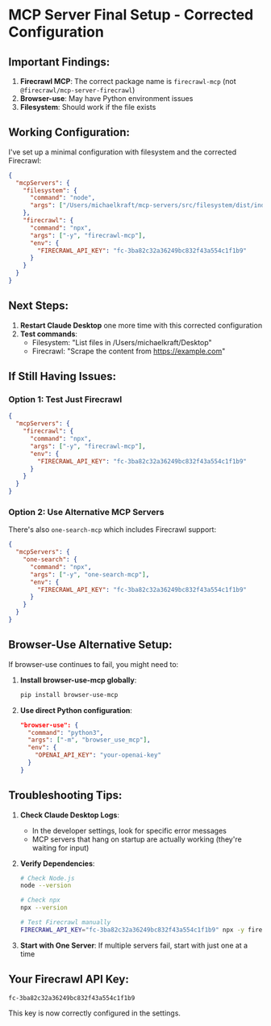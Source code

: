 # MCP Server Final Setup - Corrected Configuration

## Important Findings:

1. **Firecrawl MCP**: The correct package name is `firecrawl-mcp` (not `@firecrawl/mcp-server-firecrawl`)
2. **Browser-use**: May have Python environment issues
3. **Filesystem**: Should work if the file exists

## Working Configuration:

I've set up a minimal configuration with filesystem and the corrected Firecrawl:

```json
{
  "mcpServers": {
    "filesystem": {
      "command": "node",
      "args": ["/Users/michaelkraft/mcp-servers/src/filesystem/dist/index.js"]
    },
    "firecrawl": {
      "command": "npx",
      "args": ["-y", "firecrawl-mcp"],
      "env": {
        "FIRECRAWL_API_KEY": "fc-3ba82c32a36249bc832f43a554c1f1b9"
      }
    }
  }
}
```

## Next Steps:

1. **Restart Claude Desktop** one more time with this corrected configuration
2. **Test commands**:
   - Filesystem: "List files in /Users/michaelkraft/Desktop"
   - Firecrawl: "Scrape the content from https://example.com"

## If Still Having Issues:

### Option 1: Test Just Firecrawl
```json
{
  "mcpServers": {
    "firecrawl": {
      "command": "npx",
      "args": ["-y", "firecrawl-mcp"],
      "env": {
        "FIRECRAWL_API_KEY": "fc-3ba82c32a36249bc832f43a554c1f1b9"
      }
    }
  }
}
```

### Option 2: Use Alternative MCP Servers
There's also `one-search-mcp` which includes Firecrawl support:
```json
{
  "mcpServers": {
    "one-search": {
      "command": "npx",
      "args": ["-y", "one-search-mcp"],
      "env": {
        "FIRECRAWL_API_KEY": "fc-3ba82c32a36249bc832f43a554c1f1b9"
      }
    }
  }
}
```

## Browser-Use Alternative Setup:

If browser-use continues to fail, you might need to:

1. **Install browser-use-mcp globally**:
   ```bash
   pip install browser-use-mcp
   ```

2. **Use direct Python configuration**:
   ```json
   "browser-use": {
     "command": "python3",
     "args": ["-m", "browser_use_mcp"],
     "env": {
       "OPENAI_API_KEY": "your-openai-key"
     }
   }
   ```

## Troubleshooting Tips:

1. **Check Claude Desktop Logs**: 
   - In the developer settings, look for specific error messages
   - MCP servers that hang on startup are actually working (they're waiting for input)

2. **Verify Dependencies**:
   ```bash
   # Check Node.js
   node --version
   
   # Check npx
   npx --version
   
   # Test Firecrawl manually
   FIRECRAWL_API_KEY="fc-3ba82c32a36249bc832f43a554c1f1b9" npx -y firecrawl-mcp
   ```

3. **Start with One Server**: If multiple servers fail, start with just one at a time

## Your Firecrawl API Key:
`fc-3ba82c32a36249bc832f43a554c1f1b9`

This key is now correctly configured in the settings.